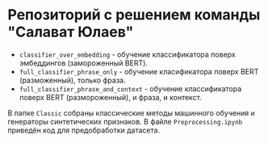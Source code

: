 # Репозиторий с решением команды "Салават Юлаев"

- `classifier_over_embedding` - обучение классификатора поверх эмбеддингов (замороженный BERT).
- `full_classifier_phrase_only` - обучение класификатора поверх BERT (разможенный), только фраза.
- `full_classifier_phrase_and_context` - обучение классификатора поверх BERT (размороженный), и фраза, и контекст.

В папке `Classic` собраны классические методы машинного обучения и генераторы синтетических признаков.
В файле `Preprocessing.ipynb` приведён код для предобработки датасета.
